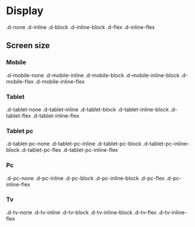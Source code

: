 # Display

.d-none
.d-inline
.d-block
.d-inline-block
.d-flex
.d-inline-flex

## Screen size

### Mobile

.d-mobile-none
.d-mobile-inline
.d-mobile-block
.d-mobile-inline-block
.d-mobile-flex
.d-mobile-inline-flex

### Tablet

.d-tablet-none
.d-tablet-inline
.d-tablet-block
.d-tablet-inline-block
.d-tablet-flex
.d-tablet-inline-flex

### Tablet pc

.d-tablet-pc-none
.d-tablet-pc-inline
.d-tablet-pc-block
.d-tablet-pc-inline-block
.d-tablet-pc-flex
.d-tablet-pc-inline-flex

### Pc

.d-pc-none
.d-pc-inline
.d-pc-block
.d-pc-inline-block
.d-pc-flex
.d-pc-inline-flex

### Tv

.d-tv-none
.d-tv-inline
.d-tv-block
.d-tv-inline-block
.d-tv-flex
.d-tv-inline-flex
